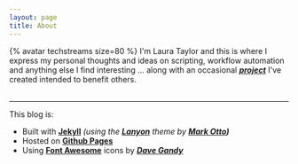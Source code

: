 ```yaml
---
layout: page
title: About
---
```


<p class="message">
{% avatar techstreams size=80 %}
I'm Laura Taylor and this is where I express my personal thoughts and ideas on scripting, workflow automation and anything else I find interesting ... along with an occasional <a href="{{ site.baseurl }}/projects"><strong><em>project</em></strong></a> I've created intended to benefit others.
<br><br>
<span class="social">
	<a href="https://medium.com/@techstreams" target="_blank"><i class="fa fa-medium fa-2x"></i></a>
	<a href="https://twitter.com/techstreams" target="_blank"><i class="fa fa-twitter-square fa-2x"></i></a>
	<a href="https://github.com/techstreams" target="_blank"><i class="fa fa-github-square fa-2x"></i></a>
	<a href="https://plus.google.com/+LauraTaylorTS/posts" target="_blank"><i class="fa fa-google-plus-square fa-2x"></i></a>
</span>
</p>

---

This blog is:

* Built with **[Jekyll](https://jekyllrb.com/)** *(using the __[Lanyon](http://lanyon.getpoole.com/)__ theme by __[Mark Otto](https://twitter.com/mdo))__*
* Hosted on **[Github Pages](https://pages.github.com/)**
* Using **[Font Awesome](https://fortawesome.github.io/Font-Awesome/)** icons by ***[Dave Gandy](https://twitter.com/davegandy)***



